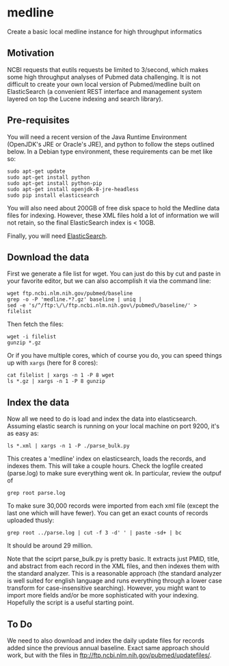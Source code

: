 # medline
Create a basic local medline instance for high throughput informatics

## Motivation

NCBI requests that eutils requests be limited to 3/second, which makes some high throughput analyses of
Pubmed data challenging.  It is not difficult to create your own local version of Pubmed/medline built on 
ElasticSearch (a convenient REST interface and management system layered on top the Lucene indexing and
search library).

## Pre-requisites

You will need a recent version of the Java Runtime Environment (OpenJDK's JRE or Oracle's JRE), and python
to follow the steps outlined below.  In a Debian type environment, these requirements can be met like so:

```
sudo apt-get update
sudo apt-get install python
sudo apt-get install python-pip
sudo apt-get install openjdk-8-jre-headless 
sudo pip install elasticsearch
```

You will also need about 200GB of free disk space to hold the Medline data files for indexing.  However,
these XML files hold a lot of information we will not retain, so the final ElasticSearch index is < 10GB.

Finally, you will need [ElasticSearch](https://www.elastic.co/guide/en/elasticsearch/reference/current/install-elasticsearch.html).  

## Download the data

First we generate a file list for wget.  You can just do this by cut and paste in your favorite editor, but
we can also accomplish it via the command line:

```
wget ftp.ncbi.nlm.nih.gov/pubmed/baseline
grep -o -P 'medline.*?.gz' baseline | uniq |
sed -e 's/^/ftp:\/\/ftp.ncbi.nlm.nih.gov\/pubmed\/baseline/' > filelist

```

Then fetch the files:

```
wget -i filelist
gunzip *.gz

```

Or if you have multiple cores, which of course you do, you can speed things up with `xargs` (here for 8 cores):

```
cat filelist | xargs -n 1 -P 8 wget
ls *.gz | xargs -n 1 -P 8 gunzip
```

## Index the data

Now all we need to do is load and index the data into elasticsearch.  Assuming elastic search is running on your
local machine on port 9200, it's as easy as:

```
ls *.xml | xargs -n 1 -P ./parse_bulk.py
```

This creates a 'medline' index on elasticsearch, loads the records, and indexes them.  This will take a couple hours.
Check the logfile created (parse.log) to make sure everything went ok.  In particular,
review the outpuf of

```
grep root parse.log
```

To make sure 30,000 records were imported from each xml file (except the last one which will have fewer). You can get an
exact counts of records uploaded thusly:

```
grep root ../parse.log | cut -f 3 -d' ' | paste -sd+ | bc

```

It should be around 29 million.

Note that the sciprt parse_bulk.py is pretty basic.  It extracts just PMID, title, and abstract from each record in the XML
files, and then indexes them with the standard analyzer.  This is a reasonable approach (the standard analyzer is well
suited for english language and runs everything through a lower case transform for case-insensitive searching).  However,
you might want to import more fields and/or be more sophisticated with your indexing.  Hopefully the script is a useful
starting point.

## To Do

We need to also download and index the daily update files for records added since the previous annual baseline.  Exact same
approach should work, but with the files in ftp://ftp.ncbi.nlm.nih.gov/pubmed/updatefiles/.